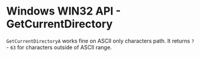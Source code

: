# Windows WIN32 API - GetCurrentDirectory

`GetCurrentDirectoryA` works fine on ASCII only characters path. It returns `?` - `63` for characters outside of ASCII range.
